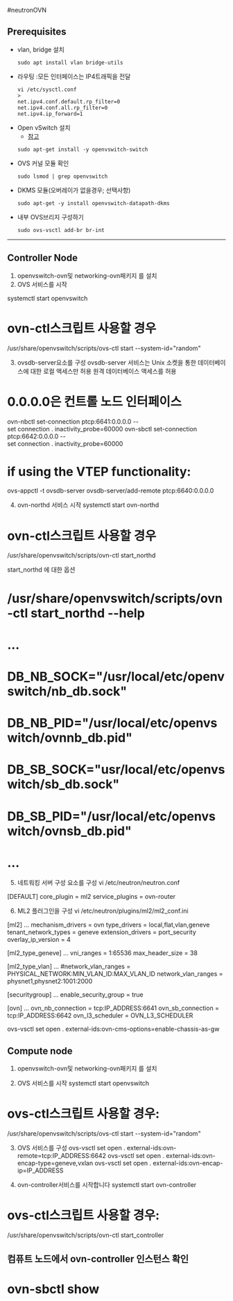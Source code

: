 #neutronOVN

## Prerequisites
- vlan, bridge 설치
  ```
  sudo apt install vlan bridge-utils
  ```
- 라우팅 :모든 인터페이스는 IP4트래픽을 전달
  ```
  vi /etc/sysctl.conf
  >
  net.ipv4.conf.default.rp_filter=0
  net.ipv4.conf.all.rp_filter=0
  net.ipv4.ip_forward=1
  ```
- Open vSwitch 설치
  - [참고](https://www.xmodulo.com/install-configure-kvm-open-vswitch-ubuntu-debian.html)
  ```
  sudo apt-get install -y openvswitch-switch
  ```
- OVS 커널 모듈 확인
  ```
  sudo lsmod | grep openvswitch
  ```
- DKMS 모듈(오버레이가 없을경우; 선택사항)
  ```
  sudo apt-get -y install openvswitch-datapath-dkms
  ```
- 내부 OVS브리지 구성하기
  ```
  sudo ovs-vsctl add-br br-int
  ```



---

## Controller Node

1. openvswitch-ovn및 networking-ovn패키지 를 설치
2. OVS 서비스를 시작

systemctl start openvswitch
# ovn-ctl스크립트 사용할 경우
/usr/share/openvswitch/scripts/ovs-ctl start  --system-id="random"

3. ovsdb-server요소를 구성
ovsdb-server 서비스는 Unix 소켓을 통한 데이터베이스에 대한 로컬 액세스만 허용
원격 데이터베이스 액세스를 허용

# 0.0.0.0은 컨트롤 노드 인터페이스
ovn-nbctl set-connection ptcp:6641:0.0.0.0 -- \
    set connection . inactivity_probe=60000
ovn-sbctl set-connection ptcp:6642:0.0.0.0 -- \
    set connection . inactivity_probe=60000
# if using the VTEP functionality:
ovs-appctl -t ovsdb-server ovsdb-server/add-remote ptcp:6640:0.0.0.0

4.  ovn-northd 서비스 시작
systemctl start ovn-northd

# ovn-ctl스크립트 사용할 경우
/usr/share/openvswitch/scripts/ovn-ctl start_northd

start_northd 에 대한 옵션
# /usr/share/openvswitch/scripts/ovn-ctl start_northd --help
# ...
# DB_NB_SOCK="/usr/local/etc/openvswitch/nb_db.sock"
# DB_NB_PID="/usr/local/etc/openvswitch/ovnnb_db.pid"
# DB_SB_SOCK="usr/local/etc/openvswitch/sb_db.sock"
# DB_SB_PID="/usr/local/etc/openvswitch/ovnsb_db.pid"
# ...

5. 네트워킹 서버 구성 요소를 구성
vi /etc/neutron/neutron.conf
>
[DEFAULT]
core_plugin = ml2
service_plugins = ovn-router

6. ML2 플러그인을 구성
vi /etc/neutron/plugins/ml2/ml2_conf.ini
>
[ml2]
...
mechanism_drivers = ovn
type_drivers = local,flat,vlan,geneve
tenant_network_types = geneve
extension_drivers = port_security
overlay_ip_version = 4

[ml2_type_geneve]
...
vni_ranges = 1:65536
max_header_size = 38

[ml2_type_vlan]
...
#network_vlan_ranges = PHYSICAL_NETWORK:MIN_VLAN_ID:MAX_VLAN_ID
network_vlan_ranges = physnet1,physnet2:1001:2000

[securitygroup]
...
enable_security_group = true

[ovn]
...
ovn_nb_connection = tcp:IP_ADDRESS:6641
ovn_sb_connection = tcp:IP_ADDRESS:6642
ovn_l3_scheduler = OVN_L3_SCHEDULER


ovs-vsctl set open . external-ids:ovn-cms-options=enable-chassis-as-gw


## Compute node
1. openvswitch-ovn및 networking-ovn패키지 를 설치

2. OVS 서비스를 시작
systemctl start openvswitch
# ovs-ctl스크립트 사용할 경우:
/usr/share/openvswitch/scripts/ovs-ctl start --system-id="random"

3. OVS 서비스를 구성
ovs-vsctl set open . external-ids:ovn-remote=tcp:IP_ADDRESS:6642
ovs-vsctl set open . external-ids:ovn-encap-type=geneve,vxlan
ovs-vsctl set open . external-ids:ovn-encap-ip=IP_ADDRESS

4. ovn-controller서비스를 시작합니다 
systemctl start ovn-controller
# ovs-ctl스크립트 사용할 경우:
/usr/share/openvswitch/scripts/ovn-ctl start_controller

## 컴퓨트 노드에서 ovn-controller 인스턴스 확인
# ovn-sbctl show
  <output>